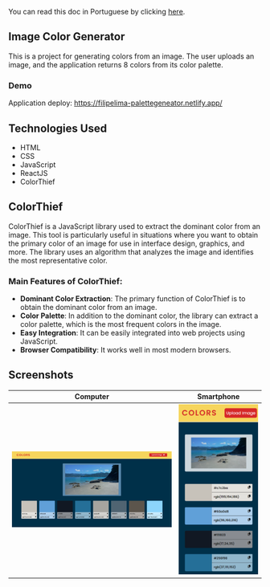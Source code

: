 You can read this doc in Portuguese by clicking [here](./README-english.md).

## Image Color Generator

This is a project for generating colors from an image. The user uploads an image, and the application returns 8 colors from its color palette.

### Demo

Application deploy: https://filipelima-palettegeneator.netlify.app/

## Technologies Used

- HTML
- CSS
- JavaScript
- ReactJS
- ColorThief

## ColorThief

ColorThief is a JavaScript library used to extract the dominant color from an image. This tool is particularly useful in situations where you want to obtain the primary color of an image for use in interface design, graphics, and more. The library uses an algorithm that analyzes the image and identifies the most representative color.

### Main Features of ColorThief:

- **Dominant Color Extraction**: The primary function of ColorThief is to obtain the dominant color from an image.
- **Color Palette**: In addition to the dominant color, the library can extract a color palette, which is the most frequent colors in the image.
- **Easy Integration**: It can be easily integrated into web projects using JavaScript.
- **Browser Compatibility**: It works well in most modern browsers.

## Screenshots

| Computer | Smartphone |
|----------|------------|
| ![PC](src/assets/desktop.png) | ![Mobile](src/assets/mobile.png) |
